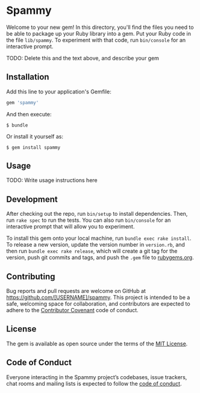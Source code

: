 # Spammy

Welcome to your new gem! In this directory, you'll find the files you need to be able to package up your Ruby library into a gem. Put your Ruby code in the file `lib/spammy`. To experiment with that code, run `bin/console` for an interactive prompt.

TODO: Delete this and the text above, and describe your gem

## Installation

Add this line to your application's Gemfile:

```ruby
gem 'spammy'
```

And then execute:

    $ bundle

Or install it yourself as:

    $ gem install spammy

## Usage

TODO: Write usage instructions here

## Development

After checking out the repo, run `bin/setup` to install dependencies. Then, run `rake spec` to run the tests. You can also run `bin/console` for an interactive prompt that will allow you to experiment.

To install this gem onto your local machine, run `bundle exec rake install`. To release a new version, update the version number in `version.rb`, and then run `bundle exec rake release`, which will create a git tag for the version, push git commits and tags, and push the `.gem` file to [rubygems.org](https://rubygems.org).

## Contributing

Bug reports and pull requests are welcome on GitHub at https://github.com/[USERNAME]/spammy. This project is intended to be a safe, welcoming space for collaboration, and contributors are expected to adhere to the [Contributor Covenant](http://contributor-covenant.org) code of conduct.

## License

The gem is available as open source under the terms of the [MIT License](http://opensource.org/licenses/MIT).

## Code of Conduct

Everyone interacting in the Spammy project’s codebases, issue trackers, chat rooms and mailing lists is expected to follow the [code of conduct](https://github.com/[USERNAME]/spammy/blob/master/CODE_OF_CONDUCT.md).
